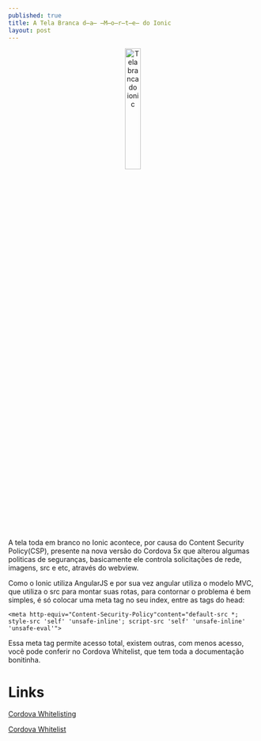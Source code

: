 ```yaml
---
published: true
title: A Tela Branca d̶a̶ ̶M̶o̶r̶t̶e̶ do Ionic
layout: post
---
```

<center>
<img src="https://www.firebase.com/resources/images/blog/ionic-blank-template.png" width="25%" title="Tela branca erro Ionic" alt="Tela branca do ionic">
</center>

A tela toda em branco no Ionic acontece, por causa do Content Security Policy(CSP), presente na nova versão do Cordova 5x que alterou algumas politicas de seguranças, basicamente ele controla solicitações de rede, imagens, src e etc, através do webview.

Como o Ionic utiliza AngularJS e por sua vez angular utiliza o modelo MVC, que utiliza o src para montar suas rotas, para contornar o problema é bem simples, é só colocar uma meta tag no seu index, entre as tags do head:

```<meta http-equiv="Content-Security-Policy"content="default-src *; style-src 'self' 'unsafe-inline'; script-src 'self' 'unsafe-inline' 'unsafe-eval'">```

Essa meta tag permite acesso total, existem outras, com menos acesso, você pode conferir no Cordova Whitelist, que tem toda a documentação bonitinha.


Links
===

[Cordova Whitelisting](https://github.com/apache/cordova-plugin-whitelist)

[Cordova Whitelist](http://docs.ionic.io/docs/cordova-whitelist)